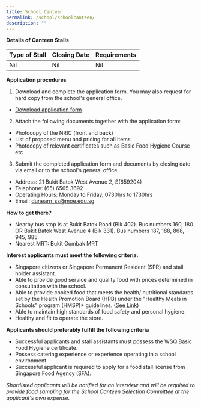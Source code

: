 ```yaml
---
title: School Canteen
permalink: /school/schoolcanteen/
description: ""
---
```

**Details of Canteen Stalls**

| Type of Stall | Closing Date | Requirements |
| -------- | -------- | -------- |
| Nil    |Nil   |  Nil |

**Application procedures** 

1. Download and complete the application form. You may also request for hard copy from the school's general office. 

* [Download application form](/files/canteen%20appln%20form-existing%20school.pdf)

2. Attach the following documents together with the application form:
*  Photocopy of the NRIC (front and back) 
*  List of proposed menu and pricing for all items 
*  Photocopy of relevant certificates such as Basic Food Hygiene Course etc 

3.  Submit the completed application form and documents by closing date via email or to the school's general office. 


* Address: 21 Bukit Batok West Avenue 2, S(659204)
* Telephone: (65) 6565 3692
* Operating Hours: Monday to Friday, 0730hrs to 1730hrs 
* Email: [dunearn\_ss@moe.edu.sg](mailto:dunearn_ss@moe.edu.sg)

**How to get there?**
* Nearby bus stop is at Bukit Batok Road (Blk 402). Bus numbers  160, 180 OR Bukit Batok West Avenue 4 (Blk 331). Bus numbers 187, 188, 868, 945, 985
* Nearest MRT: Bukit Gombak MRT


**Interest applicants must meet the following criteria:**

* Singapore citizens or Singapore Permanent Resident (SPR)  and stall holder assistant.  
* Able to provide good service and quality food with prices determined in consultation with the school. 
* Able to provide cooked food that meets the health/ nutritional standards set by the Health Promotion Board (HPB) under the "Healthy Meals in Schools" program (HMSP)* guidelines. ([See Link](https://www.hpb.gov.sg/schools/school-programmes/healthy-meals-in-schools-programme))
* Able to maintain high standards of food safety and personal hygiene. 
* Healthy and fit to operate the store. 

**Applicants should preferably fulfill the following criteria**

* Successful applicants and stall assistants must possess the WSQ Basic Food Hygiene certificate. 
* Possess catering experience or experience operating in a school environment. 
* Successful applicant is required to apply for a food stall license from Singapore Food Agency (SFA).

*Shortlisted applicants will be notified for an interview and will be required to provide food sampling for the School Canteen Selection Committee at the applicant's own expense.*
